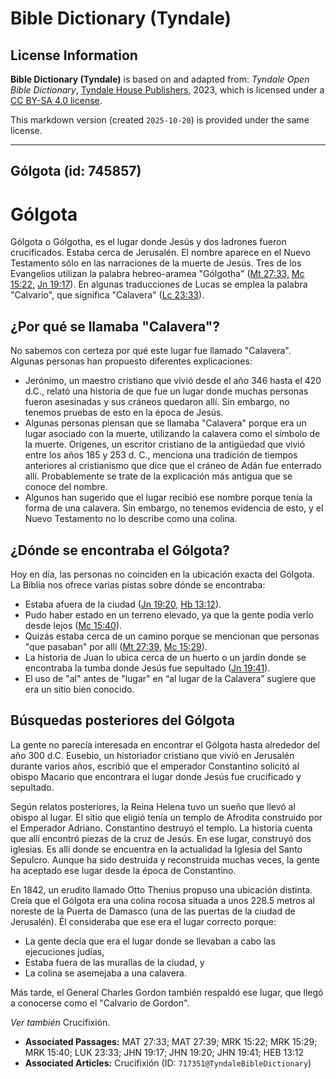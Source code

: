 # Bible Dictionary (Tyndale)

## License Information

**Bible Dictionary (Tyndale)** is based on and adapted from: _Tyndale Open Bible Dictionary_, [Tyndale House Publishers](https://tyndaleopenresources.com/), 2023, which is licensed under a [CC BY-SA 4.0 license](https://creativecommons.org/licenses/by-sa/4.0/legalcode.en).

This markdown version (created `2025-10-20`) is provided under the same license.



--------------------------------

## Gólgota (id: 745857)

Gólgota
=======

Gólgota o Gólgotha, es el lugar donde Jesús y dos ladrones fueron crucificados. Estaba cerca de Jerusalén. El nombre aparece en el Nuevo Testamento sólo en las narraciones de la muerte de Jesús. Tres de los Evangelios utilizan la palabra hebreo\-aramea "Gólgotha" ([Mt 27:33,](https://ref.ly/Matt27:33) [Mc 15:22,](https://ref.ly/Mark15:22) [Jn 19:17](https://ref.ly/John19:17)). En algunas traducciones de Lucas se emplea la palabra "Calvario", que significa "Calavera" ([Lc 23:33](https://ref.ly/Luke23:33)).

¿Por qué se llamaba "Calavera"?
-------------------------------

No sabemos con certeza por qué este lugar fue llamado "Calavera". Algunas personas han propuesto diferentes explicaciones:

* Jerónimo, un maestro cristiano que vivió desde el año 346 hasta el 420 d.C., relató una historia de que fue un lugar donde muchas personas fueron asesinadas y sus cráneos quedaron allí. Sin embargo, no tenemos pruebas de esto en la época de Jesús.
* Algunas personas piensan que se llamaba "Calavera" porque era un lugar asociado con la muerte, utilizando la calavera como el símbolo de la muerte. Orígenes, un escritor cristiano de la antigüedad que vivió entre los años 185 y 253 d. C., menciona una tradición de tiempos anteriores al cristianismo que dice que el cráneo de Adán fue enterrado allí. Probablemente se trate de la explicación más antigua que se conoce del nombre.
* Algunos han sugerido que el lugar recibió ese nombre porque tenía la forma de una calavera. Sin embargo, no tenemos evidencia de esto, y el Nuevo Testamento no lo describe como una colina.

¿Dónde se encontraba el Gólgota?
--------------------------------

Hoy en día, las personas no coinciden en la ubicación exacta del Gólgota. La Biblia nos ofrece varias pistas sobre dónde se encontraba:

* Estaba afuera de la ciudad ([Jn 19:20,](https://ref.ly/John19:20) [Hb 13:12](https://ref.ly/Heb13:12)).
* Pudo haber estado en un terreno elevado, ya que la gente podía verlo desde lejos ([Mc 15:40](https://ref.ly/Mark15:40)).
* Quizás estaba cerca de un camino porque se mencionan que personas "que pasaban" por allí ([Mt 27:39,](https://ref.ly/Matt27:39) [Mc 15:29](https://ref.ly/Mark15:29)).
* La historia de Juan lo ubica cerca de un huerto o un jardín donde se encontraba la tumba donde Jesús fue sepultado ([Jn 19:41](https://ref.ly/John19:41)).
* El uso de "al" antes de "lugar" en “al lugar de la Calavera” sugiere que era un sitio bien conocido.

Búsquedas posteriores del Gólgota
---------------------------------

La gente no parecía interesada en encontrar el Gólgota hasta alrededor del año 300 d.C. Eusebio, un historiador cristiano que vivió en Jerusalén durante varios años, escribió que el emperador Constantino solicitó al obispo Macario que encontrara el lugar donde Jesús fue crucificado y sepultado.

Según relatos posteriores, la Reina Helena tuvo un sueño que llevó al obispo al lugar. El sitio que eligió tenía un templo de Afrodita construido por el Emperador Adriano. Constantino destruyó el templo. La historia cuenta que allí encontró piezas de la cruz de Jesús. En ese lugar, construyó dos iglesias. Es allí donde se encuentra en la actualidad la Iglesia del Santo Sepulcro. Aunque ha sido destruida y reconstruida muchas veces, la gente ha aceptado ese lugar desde la época de Constantino.

En 1842, un erudito llamado Otto Thenius propuso una ubicación distinta. Creía que el Gólgota era una colina rocosa situada a unos 228\.5 metros al noreste de la Puerta de Damasco (una de las puertas de la ciudad de Jerusalén). Él consideraba que ese era el lugar correcto porque:

* La gente decía que era el lugar donde se llevaban a cabo las ejecuciones judías,
* Estaba fuera de las murallas de la ciudad, y
* La colina se asemejaba a una calavera.

Más tarde, el General Charles Gordon también respaldó ese lugar, que llegó a conocerse como el "Calvario de Gordon".

*Ver también* Crucifixión.

* **Associated Passages:** MAT 27:33; MAT 27:39; MRK 15:22; MRK 15:29; MRK 15:40; LUK 23:33; JHN 19:17; JHN 19:20; JHN 19:41; HEB 13:12
* **Associated Articles:** Crucifixión (ID: `717351@TyndaleBibleDictionary`)

